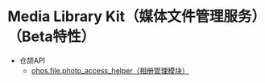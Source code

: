 # Media Library Kit（媒体文件管理服务）（Beta特性）

- 仓颉API
    - [ohos.file.photo_access_helper（相册管理模块）](cj-apis-file-photo_access_helper.md)
